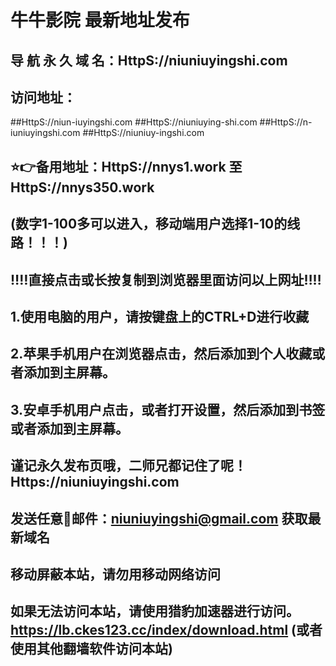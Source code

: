 # 牛牛影院 最新地址发布 
## 导 航 永 久 域 名：HttpS://niuniuyingshi.com
##
## 访问地址：
##HttpS://niun-iuyingshi.com
##HttpS://niuniuying-shi.com
##HttpS://n-iuniuyingshi.com
##HttpS://niuniuy-ingshi.com
##
## ⭐️👉备用地址：HttpS://nnys1.work  至 HttpS://nnys350.work 
## (数字1-100多可以进入，移动端用户选择1-10的线路！！！)
## 
## ‼️‼️直接点击或长按复制到浏览器里面访问以上网址‼️‼️ 
##
##
## 1.使用电脑的用户，请按键盘上的CTRL+D进行收藏
## 2.苹果手机用户在浏览器点击，然后添加到个人收藏或者添加到主屏幕。
## 3.安卓手机用户点击，或者打开设置，然后添加到书签或者添加到主屏幕。
##
## 谨记永久发布页哦，二师兄都记住了呢！Https://niuniuyingshi.com

## 发送任意📧邮件：niuniuyingshi@gmail.com 获取最新域名
##
## **移动屏蔽本站，请勿用移动网络访问**
## 如果无法访问本站，请使用猎豹加速器进行访问。https://lb.ckes123.cc/index/download.html  (或者使用其他翻墙软件访问本站)
##



